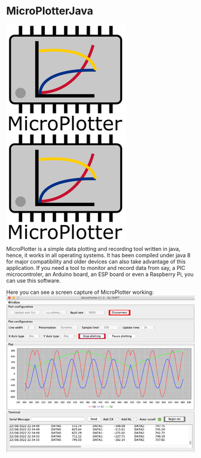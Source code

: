 # MicroPlotterJava

![Logo](ImagesReadme/bigLogoMPWBg.png)
<img align="center" src="ImagesReadme/bigLogoMPWBg.png">

<p>
MicroPlotter is a simple data plotting and recording tool written in java, hence, it works in all operating systems. It has been compiled under java 8 for major compatibility and older devices can also take advantage of this application. If you need a tool to monitor and record data from say, a PIC microcontroler, an Arduino board, an ESP board or even a Raspberry Pi, you can use this software.
</p>

Here you can see a screen capture of MicroPlotter working:
![screenCap](ImagesReadme/MicroPlotterCapture.png)

